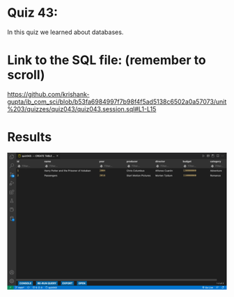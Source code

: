# Quiz 43: 

In this quiz we learned about databases.

# Link to the SQL file: (remember to scroll)

https://github.com/krishank-gupta/ib_com_sci/blob/b53fa6984997f7b98f4f5ad5138c6502a0a57073/unit%203/quizzes/quiz043/quiz043.session.sql#L1-L15

# Results 

![quiz43results](./results.png)
